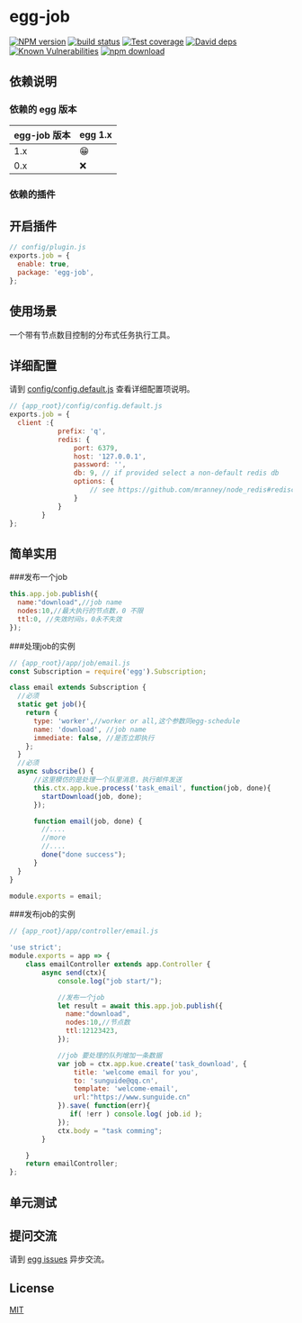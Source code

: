 # egg-job

[![NPM version][npm-image]][npm-url]
[![build status][travis-image]][travis-url]
[![Test coverage][codecov-image]][codecov-url]
[![David deps][david-image]][david-url]
[![Known Vulnerabilities][snyk-image]][snyk-url]
[![npm download][download-image]][download-url]

[npm-image]: https://img.shields.io/npm/v/egg-job.svg?style=flat-square
[npm-url]: https://npmjs.org/package/egg-job
[travis-image]: https://img.shields.io/travis/eggjs/egg-job.svg?style=flat-square
[travis-url]: https://travis-ci.org/eggjs/egg-job
[codecov-image]: https://img.shields.io/codecov/c/github/eggjs/egg-job.svg?style=flat-square
[codecov-url]: https://codecov.io/github/eggjs/egg-job?branch=master
[david-image]: https://img.shields.io/david/eggjs/egg-job.svg?style=flat-square
[david-url]: https://david-dm.org/eggjs/egg-job
[snyk-image]: https://snyk.io/test/npm/egg-job/badge.svg?style=flat-square
[snyk-url]: https://snyk.io/test/npm/egg-job
[download-image]: https://img.shields.io/npm/dm/egg-job.svg?style=flat-square
[download-url]: https://npmjs.org/package/egg-job

<!--
Description here.
-->

## 依赖说明

### 依赖的 egg 版本

egg-job 版本 | egg 1.x
--- | ---
1.x | 😁
0.x | ❌

### 依赖的插件
<!--

如果有依赖其它插件，请在这里特别说明。如

- security
- multipart

-->

## 开启插件

```js
// config/plugin.js
exports.job = {
  enable: true,
  package: 'egg-job',
};
```

## 使用场景
一个带有节点数目控制的分布式任务执行工具。

## 详细配置

请到 [config/config.default.js](config/config.default.js) 查看详细配置项说明。
```js
// {app_root}/config/config.default.js
exports.job = {
  client :{
            prefix: 'q',
            redis: {
                port: 6379,
                host: '127.0.0.1',
                password: '',
                db: 9, // if provided select a non-default redis db
                options: {
                    // see https://github.com/mranney/node_redis#rediscreateclient
                }
            }
        }
};
```

## 简单实用

###发布一个job
```js
this.app.job.publish({
  name:"download",//job name
  nodes:10,//最大执行的节点数，0 不限
  ttl:0, //失效时间s，0永不失效
});
```
###处理job的实例
```js
// {app_root}/app/job/email.js
const Subscription = require('egg').Subscription;

class email extends Subscription {
  //必须
  static get job(){
    return {
      type: 'worker',//worker or all,这个参数同egg-schedule
      name: 'download', //job name
      immediate: false, //是否立即执行
    };
  }
  //必须
  async subscribe() {
      //这里模仿的是处理一个队里消息，执行邮件发送
      this.ctx.app.kue.process('task_email', function(job, done){
        startDownload(job, done);
      });

      function email(job, done) {
        //....
        //more
        //....
        done("done success");
      }
  }
}

module.exports = email;

```

###发布job的实例
```js
// {app_root}/app/controller/email.js

'use strict';
module.exports = app => {
    class emailController extends app.Controller {
        async send(ctx){
            console.log("job start/");

            //发布一个job
            let result = await this.app.job.publish({
              name:"download",
              nodes:10,//节点数
              ttl:12123423,
            });

            //job 要处理的队列增加一条数据
            var job = ctx.app.kue.create('task_download', {
                title: 'welcome email for you',
                to: 'sunguide@qq.cn',
                template: 'welcome-email',
                url:"https://www.sunguide.cn"
            }).save( function(err){
               if( !err ) console.log( job.id );
            });
            ctx.body = "task comming";
        }

    }
    return emailController;
};


```

## 单元测试

<!-- 描述如何在单元测试中使用此插件，例如 schedule 如何触发。无则省略。-->

## 提问交流

请到 [egg issues](https://github.com/eggjs/egg/issues) 异步交流。

## License

[MIT](LICENSE)
